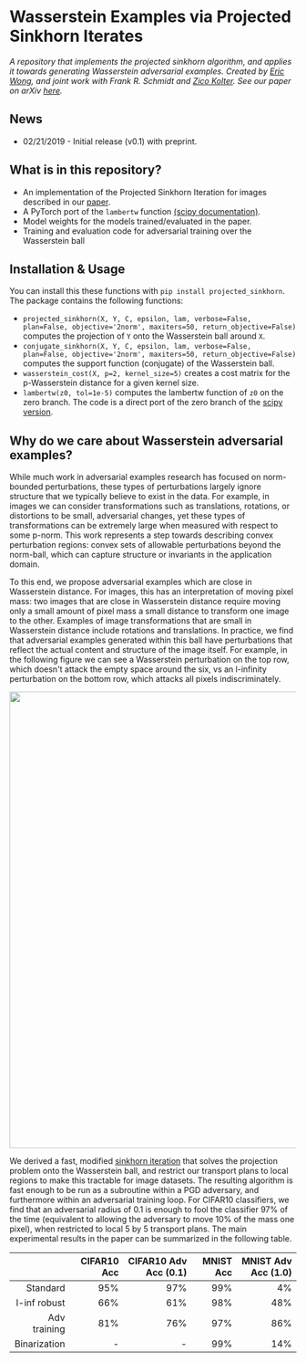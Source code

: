 # Wasserstein Examples via Projected Sinkhorn Iterates

*A repository that implements the projected sinkhorn algorithm, and applies it towards generating Wasserstein adversarial examples. Created by [Eric Wong](https://riceric22.github.io), and joint work with Frank R. Schmidt and [Zico Kolter](http://zicokolter.com). See our paper on arXiv [here][paper].*

[paper]: https://arxiv.org/abs/1711.00851
[lambertw]: https://docs.scipy.org/doc/scipy-0.14.0/reference/generated/scipy.special.lambertw.html
[sinkhorn]: https://arxiv.org/abs/1306.0895

## News
+ 02/21/2019 - Initial release (v0.1) with preprint. 

## What is in this repository? 
+ An implementation of the Projected Sinkhorn Iteration for images described in our [paper][paper].
+ A PyTorch port of the `lambertw` function [(scipy documentation)][lambertw]. 
+ Model weights for the models trained/evaluated in the paper. 
+ Training and evaluation code for adversarial training over the Wasserstein ball

## Installation & Usage
You can install this these functions with 
`pip install projected_sinkhorn`. The package contains the following functions: 
+ `projected_sinkhorn(X, Y, C, epsilon, lam, verbose=False, plan=False, objective='2norm', maxiters=50, return_objective=False)` computes the projection of `Y` onto the Wasserstein ball around `X`. 
+ `conjugate_sinkhorn(X, Y, C, epsilon, lam, verbose=False, plan=False, objective='2norm', maxiters=50, return_objective=False)` computes the support function (conjugate) of the Wasserstein ball. 
+ `wasserstein_cost(X, p=2, kernel_size=5)` creates a cost matrix for the p-Wasserstein distance for a given kernel size. 
+ `lambertw(z0, tol=1e-5)` computes the lambertw function of `z0` on the zero branch. The code is a direct port of the zero branch of the [scipy version][lambertw]. 

## Why do we care about Wasserstein adversarial examples? 
While much work in adversarial examples research has focused on norm-bounded perturbations, these types 
of perturbations largely ignore structure that we typically believe to exist in the data. For example, 
in images we can consider transformations such as translations, rotations, or distortions to be 
small, adversarial changes, yet these types of transformations can be extremely large when measured 
with respect to some p-norm. This work represents a step towards describing convex perturbation regions: 
convex sets of allowable perturbations beyond the norm-ball, which can capture structure or invariants in 
the application domain. 

To this end, we propose adversarial examples which are close in Wasserstein distance. For images, this has 
an interpretation of moving pixel mass: two images that are close in Wasserstein distance require moving only 
a small amount of pixel mass a small distance to transform one image to the other. Examples of image transformations 
that are small in Wasserstein distance include rotations and translations. In practice, we find that adversarial examples 
generated within this ball have perturbations that reflect the actual content and structure of the image itself. For example, in the following figure we can see a Wasserstein perturbation on the top row, which doesn't attack the empty space around the six,  vs an l-infinity perturbation on the bottom row, which attacks all pixels indiscriminately. 

<img src="https://github.com/locuslab/projected_sinkhorn/blob/master/images/perturbation.png" width="800">

We derived a fast, modified [sinkhorn iteration][sinkhorn] that solves the projection problem onto the Wasserstein ball, and restrict our transport plans to local regions to make this tractable for image datasets. The resulting algorithm is fast enough to be run as a subroutine within a PGD adversary, and furthermore within an adversarial training loop. For CIFAR10 classifiers, we find that an adversarial radius of 0.1 is enough to fool the classifier 97% of the time (equivalent to allowing the adversary to move 10\% of the mass one pixel), when restricted to local 5 by 5 transport plans. The main experimental results in the paper can be summarized in the following table. 

|          | CIFAR10 Acc | CIFAR10 Adv Acc (0.1) | MNIST Acc | MNIST Adv Acc (1.0) |
| --------:| ----------:|----------:| ---------:| ------------:|
| Standard     |       95% |      97% |     99% |          4% |
| l-inf robust |       66% |      61% |     98% |         48% |
| Adv training |       81% |      76% |     97% |         86% |
| Binarization |         - |        - |     99% |         14% |

